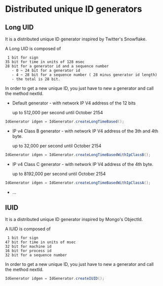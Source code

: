 # Distributed unique ID generators

## Long UID
It is a distributed unique ID generator inspired by Twitter's Snowflake.
<p>
A Long UID is composed of

```
 1 bit for sign
35 bit for time in units of 128 msec
28 bit for a generator id and a sequence number
   - 0 ~ 24 bit for a generator id
   - 4 ~ 28 bit for a sequence number ( 28 minus generator id length)
   - the total is 28 bit.
```

In order to get a new unique ID, you just have to new a generator and call the method nextId.

- Default generator - with network IP V4 address of the 12 bits

  up  to 512,000 per second until October 2154

```java
IdGenerator idgen = IdGenerator.createLongTimeBased();
```

- IP v4 Class B generator - with network IP V4 address of the 3th and 4th byte.

  up  to 32,000 per second until October 2154

```java
IdGenerator idgen = IdGenerator.createLongTimeBasedWithIpClassB();
```

- IP v4 Class C generator - with network IP V4 address of the 4th byte.

  up  to 8192,000 per second until October 2154

```java
IdGenerator idgen = IdGenerator.createLongTimeBasedWithIpClassA();
```

- ...

## IUID

It is a distributed unique ID generator inspired by Mongo's ObjectId.
<p>
A IUID is composed of

```
 1 bit for sign
47 bit for time in units of msec
32 bit for machine id
16 bit for process id
32 bit for a sequence number
```

In order to get a new unique ID, you just have to new a generator and call the method nextId.

```java
IdGenerator idgen = IdGenerator.createIUID();
```

